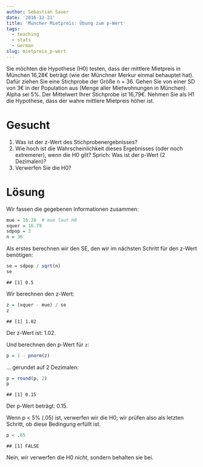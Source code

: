 ```yaml
---
author: Sebastian Sauer
date: '2016-12-21'
title: 'Müncher Mietpreis: Übung zum p-Wert'
tags:
  - teaching
  - stats
  - German
slug: mietpreis_p-wert
---
```


Sie möchten die Hypothese (H0) testen, dass der mittlere Mietpreis in München 16,28€ beträgt (wie der Münchner Merkur einmal behauptet hat). Dafür ziehen Sie eine Stichprobe der Größe n = 36. Gehen Sie von einer SD von 3€ in der Population aus (Menge aller Mietwohnungen in München). Alpha sei 5%. Der Mittelwert Ihrer Stichprobe ist 16,79€. Nehmen Sie als H1 die Hypothese, dass der wahre mittlere Mietpreis höher ist.

# Gesucht

1. Was ist der z-Wert des Stichprobenergebnisses?
2. Wie hoch ist die Wahrscheinlichkeit dieses Ergebnisses (oder noch extremerer), wenn die H0 gilt? Sprich: Was ist der p-Wert (2 Dezimalen)?
3. Verwerfen Sie die H0?

# Lösung

Wir fassen die gegebenen Informationen zusammen:

```r
mue = 16.28  # mue laut H0
xquer = 16.79
sdpop = 3
n = 36
```


Als erstes berechnen wir den SE, den wir im nächsten Schritt für den z-Wert benötigen:


```r
se = sdpop / sqrt(n)
se
```

```
## [1] 0.5
```


Wir berechnen den z-Wert:

```r
z = (xquer - mue) / se
z
```

```
## [1] 1.02
```

Der z-Wert ist: 1.02.

Und berechnen den p-Wert für `z`:


```r
p = 1 - pnorm(z)
```


... gerundet auf 2 Dezimalen:


```r
p = round(p, 2)
p
```

```
## [1] 0.15
```


Der p-Wert beträgt: 0.15.

Wenn p < 5% (.05) ist, verwerfen wir die H0; wir prüfen also als letzten Schritt, ob diese Bedingung erfüllt ist.


```r
p < .05
```

```
## [1] FALSE
```

Nein, wir verwerfen die H0 *nicht*, sondern behalten sie bei.
